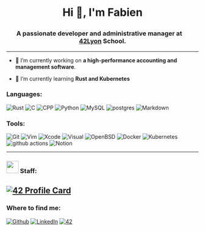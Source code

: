 # <p style="text-align: center;">Hi 👋, I'm Fabien
### <p style="text-align: center;">**A passionate developer and administrative manager at <img src="https://image.flaticon.com/icons/svg/197/197560.svg" width="13"/>[42Lyon](https://42lyon.fr/) School.**
------


- 🔭 I’m currently working on **a high-performance accounting and management software**.

- 🌱 I’m currently learning **Rust and Kubernetes**

### **Languages:**
<img alt="Rust" src="https://img.shields.io/badge/Rust-000000.svg?&style=flat&logo=Rust&logoColor=FFFFFF" /></a>
<img alt="C" src="https://img.shields.io/badge/C-222222.svg?&style=flat&logo=C&logoColor=A8B9CC" /></a>
<img alt="CPP" src="https://img.shields.io/badge/C%2B%2B-00599C.svg?&style=flat&logo=C%2B%2B&logoColor=FFFFFF" /></a>
<img alt="Python" src="https://img.shields.io/badge/Python-3776AB.svg?&style=flat&logo=Python&logoColor=FFFFFF" /></a>
<img alt="MySQL" src="https://img.shields.io/badge/MySQL-4479A1.svg?&style=flat&logo=MySQL&logoColor=FFFFFF" /></a>
<img alt="postgres" src="https://img.shields.io/badge/postgres-%23316192.svg?style=flat&logo=postgresql&logoColor=white" /></a>
<img alt="Markdown" src="https://img.shields.io/badge/Markdown-000000.svg?&style=flat&logo=Markdown&logoColor=FFFFFF" /></a>





### **Tools:** 
<img alt="Git" src="https://img.shields.io/badge/-Git-F05032?style=flat&logo=Git&logoColor=white" /> <img alt="Vim" src="https://img.shields.io/badge/-Vim-019733?style=flat&logo=Vim&logoColor=white" /> <img alt="Xcode" src="https://img.shields.io/badge/-Xcode-147EFB?style=flat&logo=Xcode&logoColor=white" /> <img alt="Visual" src="https://img.shields.io/badge/-Visual-6C33AF?style=flat&logo=visual%20studio&logoColor=white" /> <img alt="OpenBSD" src="https://img.shields.io/badge/-OpenBSD-F2CA30?style=flat&logo=openbsd&logoColor=000000" /> <img alt="Docker" src="https://img.shields.io/badge/-Docker-46a2f1?style=flat&logo=docker&logoColor=white" /> <img alt="Kubernetes" src="https://img.shields.io/badge/-K8s-46a2f1?style=flat&logo=kubernetes&logoColor=white" /> <img alt="github actions" src="https://img.shields.io/badge/-Github_Actions-2088FF?style=flat&logo=github-actions&logoColor=white" /> <img alt="Notion" src="https://img.shields.io/badge/Notion-000000.svg?&style=flat&logo=Notion&logoColor=white" /></a>

------------



### **<img height="32" width="32" src="https://simpleicons.org/icons/42.svg"/> Staff:**
[![42 Profile Card](https://1337-readme.vercel.app/api/profile?cursus=42&dark=true&leet_logo=hide&login=oghma)](https://github.com/mohouyizme/1337-readme)
---------------
### **Where to find me:**
<p><a href="https://github.com/Umetsuno" target="_blank"><img alt="Github" src="https://img.shields.io/badge/GitHub-%2312100E.svg?&style=flat&logo=Github&logoColor=white" /></a>
<a href="https://www.linkedin.com/in/fabien-herraud-979b25108/" target="_blank"><img alt="LinkedIn" src="https://img.shields.io/badge/linkedin-%230077B5.svg?&style=flat&logo=linkedin&logoColor=white" /></a>
<a href="https://profile.intra.42.fr/users/oghma" target="_blank"><img alt="42" src="https://img.shields.io/badge/Staff-000000.svg?&style=flat&logo=42&logoColor=white" /></a>

</p>
